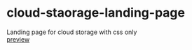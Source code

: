 # cloud-staorage-landing-page
Landing page for cloud storage with css only <br>
[preview](https://fyol-landing-page.netlify.app/)
